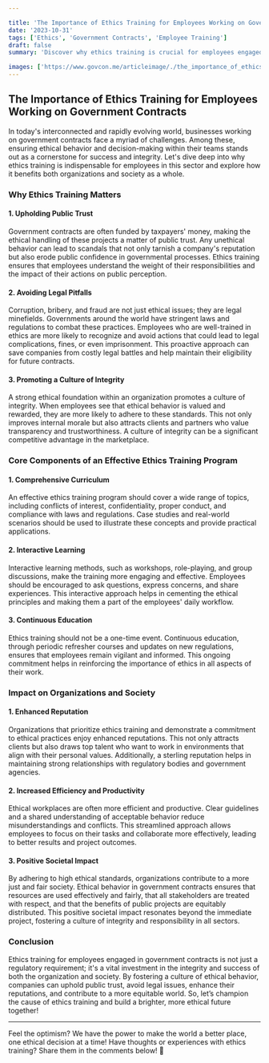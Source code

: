 ```yaml
---

title: 'The Importance of Ethics Training for Employees Working on Government Contracts'
date: '2023-10-31'
tags: ['Ethics', 'Government Contracts', 'Employee Training']
draft: false
summary: 'Discover why ethics training is crucial for employees engaged in government contracts, and how it can benefit both organizations and society at large!'

images: ['https://www.govcon.me/articleimage/./the_importance_of_ethics_training_for_employees_working_on_government_contracts.webp']
---
```


## The Importance of Ethics Training for Employees Working on Government Contracts

In today's interconnected and rapidly evolving world, businesses working on government contracts face a myriad of challenges. Among these, ensuring ethical behavior and decision-making within their teams stands out as a cornerstone for success and integrity. Let's dive deep into why ethics training is indispensable for employees in this sector and explore how it benefits both organizations and society as a whole.

### **Why Ethics Training Matters**

#### **1. Upholding Public Trust**

Government contracts are often funded by taxpayers' money, making the ethical handling of these projects a matter of public trust. Any unethical behavior can lead to scandals that not only tarnish a company's reputation but also erode public confidence in governmental processes. Ethics training ensures that employees understand the weight of their responsibilities and the impact of their actions on public perception.

#### **2. Avoiding Legal Pitfalls**

Corruption, bribery, and fraud are not just ethical issues; they are legal minefields. Governments around the world have stringent laws and regulations to combat these practices. Employees who are well-trained in ethics are more likely to recognize and avoid actions that could lead to legal complications, fines, or even imprisonment. This proactive approach can save companies from costly legal battles and help maintain their eligibility for future contracts.

#### **3. Promoting a Culture of Integrity**

A strong ethical foundation within an organization promotes a culture of integrity. When employees see that ethical behavior is valued and rewarded, they are more likely to adhere to these standards. This not only improves internal morale but also attracts clients and partners who value transparency and trustworthiness. A culture of integrity can be a significant competitive advantage in the marketplace.

### **Core Components of an Effective Ethics Training Program**

#### **1. Comprehensive Curriculum**

An effective ethics training program should cover a wide range of topics, including conflicts of interest, confidentiality, proper conduct, and compliance with laws and regulations. Case studies and real-world scenarios should be used to illustrate these concepts and provide practical applications.

#### **2. Interactive Learning**

Interactive learning methods, such as workshops, role-playing, and group discussions, make the training more engaging and effective. Employees should be encouraged to ask questions, express concerns, and share experiences. This interactive approach helps in cementing the ethical principles and making them a part of the employees' daily workflow.

#### **3. Continuous Education**

Ethics training should not be a one-time event. Continuous education, through periodic refresher courses and updates on new regulations, ensures that employees remain vigilant and informed. This ongoing commitment helps in reinforcing the importance of ethics in all aspects of their work.

### **Impact on Organizations and Society**

#### **1. Enhanced Reputation**

Organizations that prioritize ethics training and demonstrate a commitment to ethical practices enjoy enhanced reputations. This not only attracts clients but also draws top talent who want to work in environments that align with their personal values. Additionally, a sterling reputation helps in maintaining strong relationships with regulatory bodies and government agencies.

#### **2. Increased Efficiency and Productivity**

Ethical workplaces are often more efficient and productive. Clear guidelines and a shared understanding of acceptable behavior reduce misunderstandings and conflicts. This streamlined approach allows employees to focus on their tasks and collaborate more effectively, leading to better results and project outcomes.

#### **3. Positive Societal Impact**

By adhering to high ethical standards, organizations contribute to a more just and fair society. Ethical behavior in government contracts ensures that resources are used effectively and fairly, that all stakeholders are treated with respect, and that the benefits of public projects are equitably distributed. This positive societal impact resonates beyond the immediate project, fostering a culture of integrity and responsibility in all sectors.

### **Conclusion**

Ethics training for employees engaged in government contracts is not just a regulatory requirement; it's a vital investment in the integrity and success of both the organization and society. By fostering a culture of ethical behavior, companies can uphold public trust, avoid legal issues, enhance their reputations, and contribute to a more equitable world. So, let’s champion the cause of ethics training and build a brighter, more ethical future together!

---

Feel the optimism? We have the power to make the world a better place, one ethical decision at a time! Have thoughts or experiences with ethics training? Share them in the comments below! 🚀